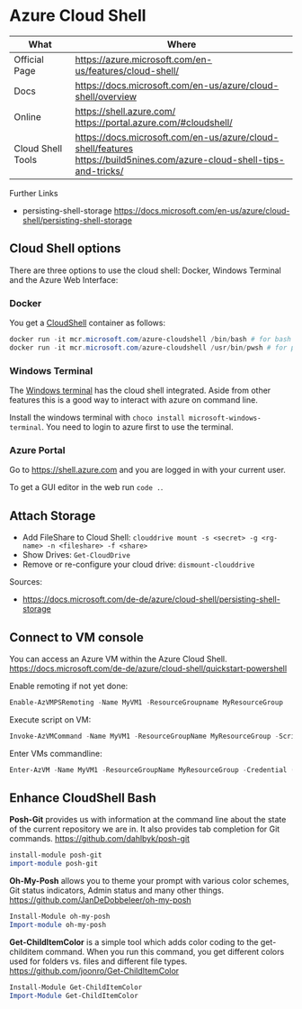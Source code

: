 # Azure Cloud Shell

| What              | Where                                                                                                                            |
|-------------------|----------------------------------------------------------------------------------------------------------------------------------|
| Official Page     | <https://azure.microsoft.com/en-us/features/cloud-shell/>                                                                        |
| Docs              | <https://docs.microsoft.com/en-us/azure/cloud-shell/overview>                                                                    |
| Online            | <https://shell.azure.com/> </br> <https://portal.azure.com/#cloudshell/>                                                         |
| Cloud Shell Tools | <https://docs.microsoft.com/en-us/azure/cloud-shell/features> </br> <https://build5nines.com/azure-cloud-shell-tips-and-tricks/> |

Further Links

- persisting-shell-storage <https://docs.microsoft.com/en-us/azure/cloud-shell/persisting-shell-storage>

## Cloud Shell options

There are three options to use the cloud shell: Docker, Windows Terminal and the Azure Web Interface:

### Docker

You get a [CloudShell](https://github.com/Azure/CloudShell) container as follows:

```powershell
docker run -it mcr.microsoft.com/azure-cloudshell /bin/bash # for bash
docker run -it mcr.microsoft.com/azure-cloudshell /usr/bin/pwsh # for powershell
```

### Windows Terminal

The [Windows terminal](https://docs.microsoft.com/de-de/windows/terminal/) has the cloud shell integrated. Aside from other features this is a good way to interact with azure on command line.

Install the windows terminal with ```choco install microsoft-windows-terminal```.
You need to login to azure first to use the terminal.

### Azure Portal

Go to <https://shell.azure.com> and you are logged in with your current user.

To get a GUI editor in the web run ```code .```.

## Attach Storage

- Add FileShare to Cloud Shell: ```clouddrive mount -s <secret> -g <rg-name> -n <fileshare> -f <share>```
- Show Drives: ```Get-CloudDrive```
- Remove or re-configure your cloud drive: ```dismount-clouddrive```

Sources:

- <https://docs.microsoft.com/de-de/azure/cloud-shell/persisting-shell-storage>

## Connect to VM console

You can access an Azure VM within the Azure Cloud Shell.
<https://docs.microsoft.com/de-de/azure/cloud-shell/quickstart-powershell>

Enable remoting if not yet done:

```powershell
Enable-AzVMPSRemoting -Name MyVM1 -ResourceGroupname MyResourceGroup
```

Execute script on VM:

```powershell
Invoke-AzVMCommand -Name MyVM1 -ResourceGroupName MyResourceGroup -Scriptblock {Get-ComputerInfo} -Credential (Get-Credential)
```

Enter VMs commandline:

```powershell
Enter-AzVM -Name MyVM1 -ResourceGroupName MyResourceGroup -Credential (Get-Credential)
```

## Enhance CloudShell Bash

**Posh-Git** provides us with information at the command line about the state of the current repository we are in. It also provides tab completion for Git commands.
<https://github.com/dahlbyk/posh-git>

```powershell
install-module posh-git
import-module posh-git
```

**Oh-My-Posh** allows you to theme your prompt with various color schemes, Git status indicators, Admin status and many other things.
<https://github.com/JanDeDobbeleer/oh-my-posh>

```powershell
Install-Module oh-my-posh
Import-module oh-my-posh
```

**Get-ChildItemColor** is a simple tool which adds color coding to the get-childitem command. When you run this command, you get different colors used for folders vs. files and different file types.
<https://github.com/joonro/Get-ChildItemColor>

```powershell
Install-Module Get-ChildItemColor
Import-Module Get-ChildItemColor
```
